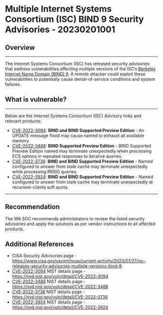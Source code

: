 # Multiple Internet Systems Consortium (ISC) BIND 9 Security Advisories - 20230201001

## Overview

--------------------------------------------------------------------------------------------------------------------------------

The Internet Systems Consortium (ISC) has released security advisories that address vulnerabilities affecting multiple versions of the ISC’s [Berkeley Internet Name Domain (BIND) 9](https://www.cisa.gov/uscert/ncas/current-activity/2023/01/27/isc-releases-security-advisories-multiple-versions-bind-9). A remote attacker could exploit these vulnerabilities to potentially cause denial-of-service conditions and system failures.

## What is vulnerable?

--------------------------------------------------------------------------------------------------------------------------------

Below are the Internet Systems Consortium (ISC) Advisory links and relevant products:

- [CVE-2022-3094](https://kb.isc.org/v1/docs/cve-2022-3094): **BIND and BIND Supported Preview Edition** - An UPDATE message flood may cause named to exhaust all available memory.
- [CVE-2022-3488](https://kb.isc.org/v1/docs/cve-2022-3488): **BIND Supported Preview Edition** - BIND Supported Preview Edition named may terminate unexpectedly when processing ECS options in repeated responses to iterative queries.
- [CVE-2022-3736](https://kb.isc.org/v1/docs/cve-2022-3736): **BIND and BIND Supported Preview Edition** - Named configured to answer from stale cache may terminate unexpectedly while processing RRSIG queries.
- [CVE-2022-3924](https://kb.isc.org/v1/docs/cve-2022-3924): **BIND and BIND Supported Preview Edition** - Named configured to answer from stale cache may terminate unexpectedly at recursive-clients soft quota.

--------------------------------------------------------------------------------------------------------------------------------

## Recommendation

The WA SOC recommends administrators to review the listed security advisories and apply the solutions as per vendor instructions to all affected products.

## Additional References

- CISA Security Advisories page - <https://www.cisa.gov/uscert/ncas/current-activity/2023/01/27/isc-releases-security-advisories-multiple-versions-bind-9>
- [CVE-2022-3094](https://cve.mitre.org/cgi-bin/cvename.cgi?name=CVE-2022-3094) NIST details page - <https://nvd.nist.gov/vuln/detail/CVE-2022-3094>
- [CVE-2022-3488](https://cve.mitre.org/cgi-bin/cvename.cgi?name=CVE-2022-3488) NIST details page - <https://nvd.nist.gov/vuln/detail/CVE-2022-3488>
- [CVE-2022-3736](https://cve.mitre.org/cgi-bin/cvename.cgi?name=CVE-2022-3736) NIST details page - <https://nvd.nist.gov/vuln/detail/CVE-2022-3736>
- [CVE-2022-3924](https://cve.mitre.org/cgi-bin/cvename.cgi?name=CVE-2022-3924) NIST details page - <https://nvd.nist.gov/vuln/detail/CVE-2022-3924>
